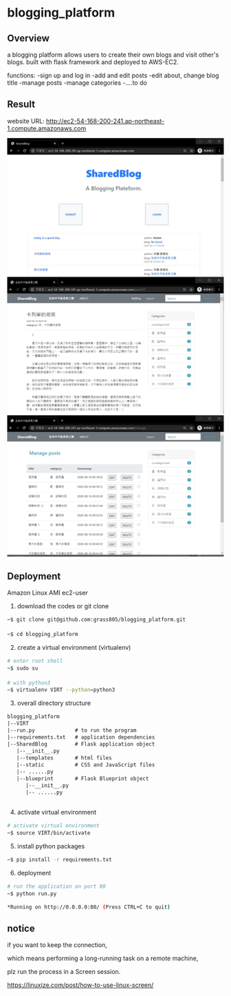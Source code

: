 # blogging_platform

## Overview
a blogging platform allows users to create their own blogs and visit other's blogs.
built with flask framework and deployed to AWS-EC2.

functions:
-sign up and log in
-add and edit posts
-edit about, change blog title
-manage posts
-manage categories
-....to do


## Result
website URL: http://ec2-54-168-200-241.ap-northeast-1.compute.amazonaws.com  

![](https://github.com/grass805/blogging_platform/blob/master/screenshot/screenshot1.jpg)
![](https://github.com/grass805/blogging_platform/blob/master/screenshot/screenshot2.jpg)
![](https://github.com/grass805/blogging_platform/blob/master/screenshot/screenshot3.jpg)


## Deployment
Amazon Linux AMI ec2-user


1. download the codes or git clone
```bash
~$ git clone git@github.com:grass805/blogging_platform.git

~$ cd blogging_platform
```

2. create a virtual environment (virtualenv) 
```bash
# enter root shell
~$ sudo su 

# with python3
~$ virtualenv VIRT --python=python3
```


3. overall directory structure
```
blogging_platform
|--VIRT
|--run.py             # to run the program
|--requirements.txt   # application dependencies
|--SharedBlog         # Flask application object
   |--__init__.py
   |--templates       # html files
   |--static          # CSS and JavaScript files
   |-- ......py
   |--blueprint       # Flask Blueprint object
      |--__init__.py
      |-- ......py
   
```

4. activate virtual environment
```bash
# activate virtual environment
~$ source VIRT/bin/activate
```

5. install python packages
```bash
~$ pip install -r requirements.txt
```



6. deployment

```bash
# run the application on port 80
~$ python run.py
```

```bash
*Running on http://0.0.0.0:80/ (Press CTRL+C to quit)
```


## notice
if you want to keep the connection,

which means performing a long-running task on a remote machine,

plz run the process in a Screen session.

https://linuxize.com/post/how-to-use-linux-screen/



















